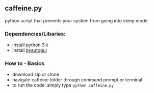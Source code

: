 ## caffeine.py

python script that prevents your system from going into sleep mode.

### Dependencies/Libaries:

- install [python 3.x](https://www.python.org/downloads/)<br>
- install [pyautogui](https://pyautogui.readthedocs.io/en/latest/install.html)<br>

### How to - Basics

- download zip or clone <br>
- navigate caffeine folder through command prompt or terminal <br>
- to run the code: simply type `python caffeine.py`

<!-- comment -->